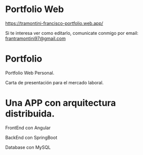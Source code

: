 # Portfolio Web

  https://tramontini-francisco-portfolio.web.app/
  
  Si te interesa ver como editarlo, comunicate conmigo por email: frantramontini97@gmail.com

# Portfolio

  Portfolio Web Personal. 
  
  Carta de presentación para el mercado laboral.

# Una APP con arquitectura distribuida.

  FrontEnd con Angular
  
  BackEnd con SpringBoot
  
  Database con MySQL 
